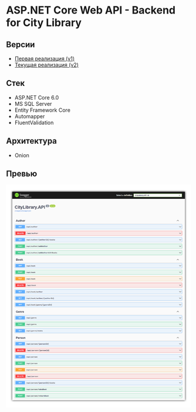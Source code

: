 # ASP.NET Core Web API - Backend for City Library

## Версии
- [Первая реализация (v1)](https://github.com/SHILY-PROJECT/CityLibraryApp/tree/feature/Task_3)
- [Текущая реализация (v2)](https://github.com/SHILY-PROJECT/CityLibraryApp)

## Стек
- ASP.NET Core 6.0
- MS SQL Server
- Entity Framework Core
- Automapper
- FluentValidation

## Архитектура
- Onion

## Превью
![Files](preview.png)
